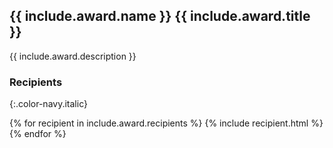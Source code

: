 ## {{ include.award.name }} {{ include.award.title }}

{{ include.award.description }}

### Recipients
{:.color-navy.italic}

{% for recipient in include.award.recipients %}
{% include recipient.html %}
{% endfor %}
